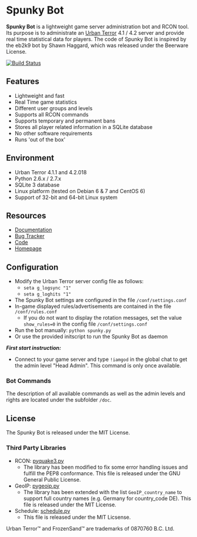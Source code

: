 # Spunky Bot

**Spunky Bot** is a lightweight game server administration bot and RCON tool.
Its purpose is to administrate an [Urban Terror](http://www.urbanterror.info) 4.1 / 4.2 server and provide real time statistical data for players.
The code of Spunky Bot is inspired by the eb2k9 bot by Shawn Haggard, which was released under the Beerware License.

[![Build Status](https://travis-ci.org/urthub/spunkybot.png?branch=master)](https://travis-ci.org/urthub/spunkybot)


## Features

- Lightweight and fast
- Real Time game statistics
- Different user groups and levels
- Supports all RCON commands
- Supports temporary and permanent bans
- Stores all player related information in a SQLite database
- No other software requirements
- Runs 'out of the box' 

## Environment
- Urban Terror 4.1.1 and 4.2.018
- Python 2.6.x / 2.7.x
- SQLite 3 database
- Linux platform (tested on Debian 6 & 7 and CentOS 6)
- Support of 32-bit and 64-bit Linux system 


## Resources
* [Documentation](https://github.com/urthub/spunkybot/wiki)
* [Bug Tracker](https://github.com/urthub/spunkybot/issues)
* [Code](https://github.com/urthub/spunkybot)
* [Homepage](http://www.spunkybot.de)


## Configuration
- Modify the Urban Terror server config file as follows:
	- `seta g_logsync "1"`
	- `seta g_loghits "1"`
- The Spunky Bot settings are configured in the file `/conf/settings.conf`
- In-game displayed rules/advertisements are contained in the file `/conf/rules.conf`
	- If you do not want to display the rotation messages, set the value `show_rules=0` in the config file `/conf/settings.conf`
- Run the bot manually: `python spunky.py`
- Or use the provided initscript to run the Spunky Bot as daemon

**_First start instruction:_**

- Connect to your game server and type `!iamgod` in the global chat to get the admin level "Head Admin". This command is only once available.


### Bot Commands
The description of all available commands as well as the admin levels and rights are located under the subfolder `/doc`.


## License
The Spunky Bot is released under the MIT License.


### Third Party Libraries
 - RCON: [pyquake3.py](https://github.com/urthub/pyquake3)
	- The library has been modified to fix some error handling issues and fulfill the PEP8 conformance. This file is released under the GNU General Public License.
 - GeoIP: [pygeoip.py](https://github.com/urthub/pygeoip)
	- The library has been extended with the list `GeoIP_country_name` to support full country names (e.g. Germany for country_code DE). This file is released under the MIT License.
 - Schedule: [schedule.py](https://github.com/dbader/schedule)
	- This file is released under the MIT Licsense. 

Urban Terror™ and FrozenSand™ are trademarks of 0870760 B.C. Ltd.
